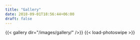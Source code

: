 ```yaml
---
title: "Gallery"
date: 2018-09-01T18:56:44+06:00
draft: false
---
```


{{< gallery dir="/images/gallery/" />}} {{< load-photoswipe >}}